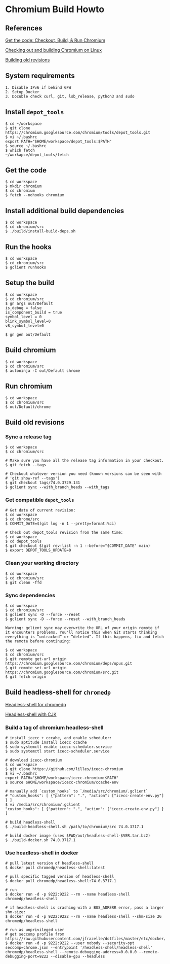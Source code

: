 # Chromium Build Howto

## References

[Get the code: Checkout, Build, & Run Chromium](https://www.chromium.org/developers/how-tos/get-the-code/)

[Checking out and building Chromium on Linux](https://chromium.googlesource.com/chromium/src/+/main/docs/linux/build_instructions.md)

[Building old revisions](https://chromium.googlesource.com/chromium/src/+/main/docs/building_old_revisions.md)

## System requirements

```
1. Disable IPv6 if behind GFW
2. Setup Docker
3. Docuble check curl, git, lsb_release, python3 and sudo
```

## Install `depot_tools`

```
$ cd ~/workspace
$ git clone https://chromium.googlesource.com/chromium/tools/depot_tools.git
$ vi ~/.bashrc
export PATH="$HOME/workspace/depot_tools:$PATH"
$ source ~/.bashrc
$ which fetch
~/workapce/depot_tools/fetch
```

## Get the code

```
$ cd workspace
$ mkdir chromium
$ cd chromium
$ fetch --nohooks chromium
```

## Install additional build dependencies

```
$ cd workspace
$ cd chromium/src
$ ./build/install-build-deps.sh
```

## Run the hooks

```
$ cd workspace
$ cd chromium/src
$ gclient runhooks
```

## Setup the build

```
$ cd workspace
$ cd chromium/src
$ gn args out/Default
is_debug = false
is_component_build = true
symbol_level = 0
blink_symbol_level=0
v8_symbol_level=0

$ gn gen out/Default
```

## Build chromium

```
$ cd workspace
$ cd chromium/src
$ autoninja -C out/Default chrome
```

## Run chromium

```
$ cd workspace
$ cd chromium/src
$ out/Default/chrome
```

## Build old revisions

### Sync a release tag

```
$ cd workspace
$ cd chromium/src

# Make sure you have all the release tag information in your checkout.
$ git fetch --tags

# Checkout whatever version you need (known versions can be seen with
# 'git show-ref --tags')
$ git checkout tags/74.0.3729.131
$ gclient sync --with_branch_heads --with_tags
```

### Get compatible `depot_tools`

```
# Get date of current revision:
$ cd workspace
$ cd chrome/src
$ COMMIT_DATE=$(git log -n 1 --pretty=format:%ci)

# Check out depot_tools revision from the same time:
$ cd workspace
$ cd depot_tools
$ git checkout $(git rev-list -n 1 --before="$COMMIT_DATE" main)
$ export DEPOT_TOOLS_UPDATE=0
```

### Clean your working directory

```
$ cd workspace
$ cd chromium/src
$ git clean -ffd
```

### Sync dependencies

```
$ cd workspace
$ cd chromium/src
$ gclient sync -D --force --reset
$ gclient sync -D --force --reset --with_branch_heads
```

```
Warning: gclient sync may overwrite the URL of your origin remote if it encounters problems. You'll notice this when Git starts thinking everything is “untracked” or “deleted”. If this happens, fix and fetch the remote before continuing:

$ cd workspace
$ cd chromium/src
$ git remote get-url origin https://chromium.googlesource.com/chromium/deps/opus.git
$ git remote set-url origin https://chromium.googlesource.com/chromium/src.git
$ git fetch origin
```

## Build headless-shell for `chromedp`

[Headless-shell for chromedp](https://github.com/chromedp/docker-headless-shell)

[Headless-shell with CJK](https://github.com/wayahead/docker-headless-shell)

### Build a tag of chromium headless-shell

```
# install icecc + cccahe, and enable scheduler:
$ sudo aptitude install icecc ccache
$ sudo systemctl enable icecc-scheduler.service
$ sudo systemctl start icecc-scheduler.service

# download icecc-chromium
$ cd workspace
$ git clone https://github.com/lilles/icecc-chromium
$ vi ~/.bashrc
export PATH="$HOME/workspace/icecc-chromium:$PATH"
$ source $HOME/workspace/icecc-chromium/ccache-env

# manually add `custom_hooks` to `/media/src/chromium/.gclient`
# "custom_hooks": [ {"pattern": ".", "action": ["icecc-create-env.py"] } ]
$ vi /media/src/chromium/.gclient
"custom_hooks": [ {"pattern": ".", "action": ["icecc-create-env.py"] } ]

# build headless-shell
$ ./build-headless-shell.sh /path/to/chromium/src 74.0.3717.1

# build docker image (uses $PWD/out/headless-shell-$VER.tar.bz2)
$ ./build-docker.sh 74.0.3717.1
```

### Use headless-shell in docker

```
# pull latest version of headless-shell
$ docker pull chromedp/headless-shell:latest

# pull specific tagged version of headless-shell
$ docker pull chromedp/headless-shell:74.0.3717.1

# run
$ docker run -d -p 9222:9222 --rm --name headless-shell chromedp/headless-shell

# if headless-shell is crashing with a BUS_ADRERR error, pass a larger shm-size:
$ docker run -d -p 9222:9222 --rm --name headless-shell --shm-size 2G chromedp/headless-shell

# run as unprivileged user
# get seccomp profile from https://raw.githubusercontent.com/jfrazelle/dotfiles/master/etc/docker/seccomp/chrome.json
$ docker run -d -p 9222:9222 --user nobody --security-opt seccomp=chrome.json --entrypoint '/headless-shell/headless-shell' chromedp/headless-shell --remote-debugging-address=0.0.0.0 --remote-debugging-port=9222 --disable-gpu --headless
```
